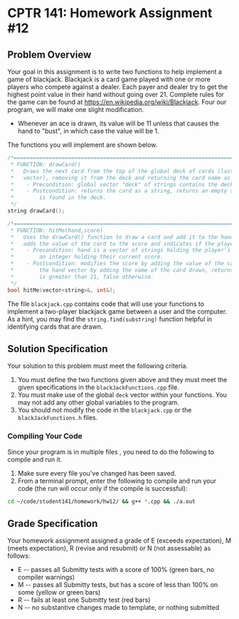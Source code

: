 # CPTR 141: Homework Assignment #12

## Problem Overview

Your goal in this assignment is to write two functions to help implement a game of blackjack.  Blackjack is a card game played with one or more players who compete against a dealer.  Each payer and dealer try to get the highest point value in their hand without going over 21.  Complete rules for the game can be found at https://en.wikipedia.org/wiki/Blackjack. Four our program, we will make one slight modification.  

* Whenever an ace is drawn, its value will be 11 unless that causes the hand to "bust", in which case the value will be 1.

The functions you will implement are shown below.

```c++
/*=====================================================================================
 * FUNCTION: drawCard()
 *   Draws the next card from the top of the global deck of cards (last element in the 
 *   vector), removing it from the deck and returning the card name as a string.
 *    - Precondition: global vector "deck" of strings contains the deck
 *    - Postcondition: returns the card as a string, returns an empty string if no card
 *        is found in the deck.
 */
string drawCard();

/*=====================================================================================
 * FUNCTION: hitMe(hand,score)
 *   Uses the drawCard() function to draw a card and add it to the hand vector.  Then
 *   adds the value of the card to the score and indicates if the player busted.
 *    - Precondition: hand is a vector of strings holding the player's hand, score is
 *        an integer holding their current score.
 *    - Postcondition: modifies the score by adding the value of the card drawn, modivies 
 *        the hand vector by adding the name of the card drawn, returns true if the score
 *        is greater than 21, false otherwise.
 */
bool hitMe(vector<string>&, int&);
```

The file `blackjack.cpp` contains code that will use your functions to implement a two-player blackjack game between a user and the computer.  As a hint, you may find the `string.find(substring)` function helpful in identifying cards that are drawn.

## Solution Specification

Your solution to this problem must meet the following criteria.

1. You must define the two functions given above and they must meet the given specifications in the `blackJackFunctions.cpp` file.
2. You must make use of the global `deck` vector within your functions.  You may not add any other global variables to the program.
3. You should not modify the code in the `blackjack.cpp` or the `blackJackFunctions.h` files.

### Compiling Your Code

Since your program is in multiple files , you need to do the following to compile and run it.

1. Make sure every file you've changed has been saved.
2. From a terminal prompt, enter the following to compile and run your code (the run will occur only if the compile is successful):

```bash
cd ~/code/student141/homework/hw12/ && g++ *.cpp && ./a.out
```



## Grade Specification

Your homework assignment assigned a grade of E (exceeds expectation), M (meets expectation), R (revise and resubmit) or N (not assessable) as follows:

- E -- passes all Submitty tests with a score of 100% (green bars, no compiler warnings)
- M -- passes all Submitty tests, but has a score of less than 100% on some (yellow or green bars)
- R -- fails at least one Submitty test (red bars) 
- N -- no substantive changes made to template, or nothing submitted
